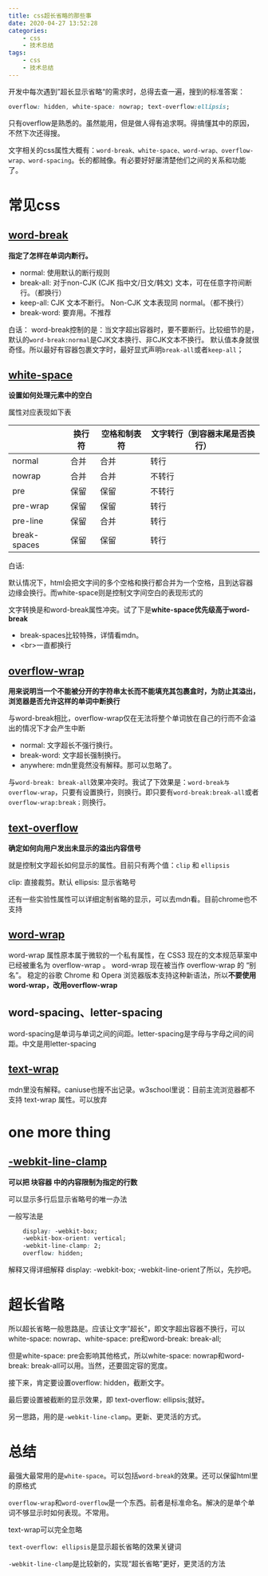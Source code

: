 ```yaml
---
title: css超长省略的那些事
date: 2020-04-27 13:52:28
categories: 
	- css
    - 技术总结
tags: 
    - css
    - 技术总结
---
```


开发中每次遇到”超长显示省略“的需求时，总得去查一遍，搜到的标准答案：
```css
overflow: hidden, white-space: nowrap; text-overflow:ellipsis;
```
只有overflow是熟悉的。虽然能用，但是做人得有追求啊。得搞懂其中的原因，不然下次还得搜。

文字相关的css属性大概有：`word-break、white-space、word-wrap、overflow-wrap、word-spacing`。长的都贼像。有必要好好屡清楚他们之间的关系和功能了。

<!-- more -->

# 常见css

##  [word-break](https://developer.mozilla.org/zh-CN/docs/Web/CSS/word-break)

**指定了怎样在单词内断行。**

	
* normal: 使用默认的断行规则
* break-all: 对于non-CJK (CJK 指中文/日文/韩文) 文本，可在任意字符间断行。（都换行）
* keep-all: CJK 文本不断行。 Non-CJK 文本表现同 normal。（都不换行）
* break-word: 要弃用。不推荐
	
白话：
	word-break控制的是：当文字超出容器时，要不要断行。比较细节的是，默认的`word-break:normal`是CJK文本换行、非CJK文本不换行。
默认值本身就很奇怪。所以最好有容器包裹文字时，最好显式声明`break-all`或者`keep-all`；

##  [white-space](https://developer.mozilla.org/zh-CN/docs/Web/CSS/white-space)

**设置如何处理元素中的空白**

属性对应表现如下表

|     |  换行符   |   空格和制表符  |  文字转行（到容器末尾是否换行）   |
| --- | --- | --- | --- |
|  normal   |  合并   |  合并   |  转行   |
|  nowrap   |  合并   |  合并   |  不转行   |
|   pre  |  保留   |   保留  |  不转行   |
|  pre-wrap   |  保留   |  保留   |  转行   |
|  pre-line   |   保留  |   合并  |  转行   |
|   break-spaces  |  保留   |  保留   |  转行   |

白话:

默认情况下，html会把文字间的多个空格和换行都合并为一个空格，且到达容器边缘会换行。而white-space则是控制文字间空白的表现形式的

文字转换是和word-break属性冲突。试了下是**white-space优先级高于word-break**

* break-spaces比较特殊，详情看mdn。
* \<br\>一直都换行

## [overflow-wrap](https://developer.mozilla.org/zh-CN/docs/Web/CSS/word-wrap)

**用来说明当一个不能被分开的字符串太长而不能填充其包裹盒时，为防止其溢出，浏览器是否允许这样的单词中断换行**

与word-break相比，overflow-wrap仅在无法将整个单词放在自己的行而不会溢出的情况下才会产生中断

* normal: 文字超长不强行换行。
* break-word: 文字超长强制换行。
* anywhere: mdn里竟然没有解释。那可以忽略了。

与`word-break: break-all`效果冲突时。我试了下效果是：`word-break与overflow-wrap`，只要有设置换行，则换行。即只要有`word-break:break-all`或者`overflow-wrap:break；`则换行。


## [text-overflow](https://developer.mozilla.org/zh-CN/docs/Web/CSS/text-overflow)

**确定如何向用户发出未显示的溢出内容信号**

就是控制文字超长如何显示的属性。目前只有两个值：`clip` 和 `ellipsis`

clip: 直接裁剪。默认
ellipsis: 显示省略号

还有一些实验性属性可以详细定制省略的显示，可以去mdn看。目前chrome也不支持



## [word-wrap](https://developer.mozilla.org/zh-CN/docs/Web/CSS/word-wrap)

word-wrap 属性原本属于微软的一个私有属性，在 CSS3 现在的文本规范草案中已经被重名为 overflow-wrap 。 word-wrap 现在被当作 overflow-wrap 的 “别名”。 稳定的谷歌 Chrome 和 Opera 浏览器版本支持这种新语法，所以**不要使用word-wrap，改用overflow-wrap**

## word-spacing、letter-spacing

word-spacing是单词与单词之间的间距。letter-spacing是字母与字母之间的间距。中文是用letter-spacing

## [text-wrap](https://www.w3school.com.cn/cssref/pr_text-wrap.asp)

mdn里没有解释。caniuse也搜不出记录。w3school里说：目前主流浏览器都不支持 text-wrap 属性。可以放弃


# one more thing

## [-webkit-line-clamp](https://developer.mozilla.org/zh-CN/docs/Web/CSS/-webkit-line-clamp)

**可以把 块容器 中的内容限制为指定的行数**

可以显示多行后显示省略号的唯一办法

一般写法是

```css
	display: -webkit-box;
	-webkit-box-orient: vertical;
    -webkit-line-clamp: 2;
    overflow: hidden;
```

解释又得详细解释 display: -webkit-box; -webkit-line-orient了所以，先抄吧。

# 超长省略

所以超长省略一般思路是。应该让文字”超长"，即文字超出容器不换行，可以white-space: nowrap、white-space: pre和word-break: break-all;

但是white-space: pre会影响其他格式，所以white-space: nowrap和word-break: break-all可以用。当然，还要固定容的宽度。

接下来，肯定要设置overflow: hidden，截断文字。

最后要设置被截断的显示效果，即 text-overflow: ellipsis;就好。

另一思路，用的是`-webkit-line-clamp`。更新、更灵活的方式。

# 总结

最强大最常用的是`white-space`。可以包括`word-break`的效果。还可以保留html里的原格式

`overflow-wrap`和`word-overflow`是一个东西。前者是标准命名。解决的是单个单词不够显示时如何表现。不常用。

text-wrap可以完全忽略

`text-overflow: ellipsis`是显示超长省略的效果关键词

`-webkit-line-clamp`是比较新的，实现“超长省略”更好，更灵活的方法